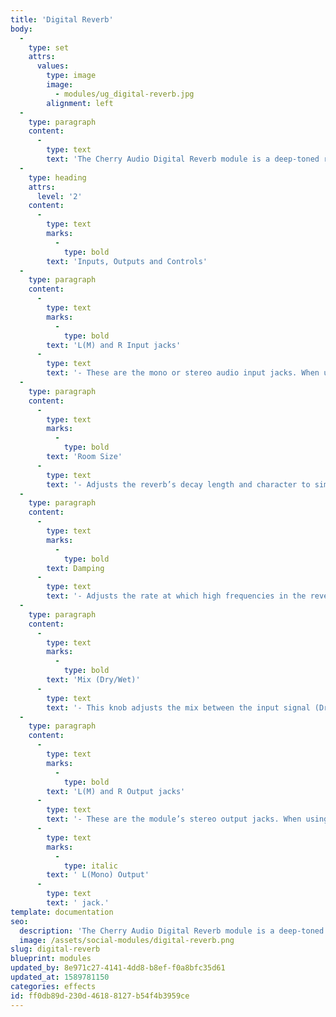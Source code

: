 ```yaml
---
title: 'Digital Reverb'
body:
  -
    type: set
    attrs:
      values:
        type: image
        image:
          - modules/ug_digital-reverb.jpg
        alignment: left
  -
    type: paragraph
    content:
      -
        type: text
        text: 'The Cherry Audio Digital Reverb module is a deep-toned reverb audio effect with variable room size, damping, and mono, mono-to-stereo or true-stereo operation. This module is capable of replicating the sound of a large range of room styles from small ambiences to long dark caverns.'
  -
    type: heading
    attrs:
      level: '2'
    content:
      -
        type: text
        marks:
          -
            type: bold
        text: 'Inputs, Outputs and Controls'
  -
    type: paragraph
    content:
      -
        type: text
        marks:
          -
            type: bold
        text: 'L(M) and R Input jacks'
      -
        type: text
        text: '- These are the mono or stereo audio input jacks. When using a mono input signal, patching it to the L(Mono) jack will feed the signal to both sides of the stereo effect.'
  -
    type: paragraph
    content:
      -
        type: text
        marks:
          -
            type: bold
        text: 'Room Size'
      -
        type: text
        text: '- Adjusts the reverb’s decay length and character to simulate the size and frequency response of small and large rooms.'
  -
    type: paragraph
    content:
      -
        type: text
        marks:
          -
            type: bold
        text: Damping
      -
        type: text
        text: '- Adjusts the rate at which high frequencies in the reverb signal dissipate. This is used to simulate the characteristics of different rooms. A room that is full of people and/or has soft walls, for example, will soak up high frequencies quicker than an empty room with cement walls. Turning this knob to the left allows the high frequencies to last longer simulating brighter rooms, while turning the knob to the right will dampen the high frequencies more quickly to simulate a darker room.'
  -
    type: paragraph
    content:
      -
        type: text
        marks:
          -
            type: bold
        text: 'Mix (Dry/Wet)'
      -
        type: text
        text: '- This knob adjusts the mix between the input signal (Dry) and the effected signal (Wet) that will be sent to the outputs.'
  -
    type: paragraph
    content:
      -
        type: text
        marks:
          -
            type: bold
        text: 'L(M) and R Output jacks'
      -
        type: text
        text: '- These are the module’s stereo output jacks. When using a mono input signal and wish to keep the reverb mono as well, use only the'
      -
        type: text
        marks:
          -
            type: italic
        text: ' L(Mono) Output'
      -
        type: text
        text: ' jack.'
template: documentation
seo:
  description: 'The Cherry Audio Digital Reverb module is a deep-toned reverb audio effect with variable room size, damping, and mono, mono-to-stereo or true-stereo operation.'
  image: /assets/social-modules/digital-reverb.png
slug: digital-reverb
blueprint: modules
updated_by: 8e971c27-4141-4dd8-b8ef-f0a8bfc35d61
updated_at: 1589781150
categories: effects
id: ff0db89d-230d-4618-8127-b54f4b3959ce
---
```

